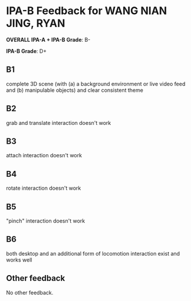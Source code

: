 # IPA-B Feedback for WANG NIAN JING, RYAN
                                        
**OVERALL IPA-A + IPA-B Grade**: B-

**IPA-B Grade**: D+
                                        
## B1
complete 3D scene (with (a) a background environment or live video feed and (b) manipulable objects) and clear consistent theme
                                        
## B2
grab and translate interaction doesn't work
                                        
## B3
attach interaction doesn't work
                                        
## B4
rotate interaction doesn't work
                                        
## B5
"pinch" interaction doesn't work
                                        
## B6
both desktop and an additional form of locomotion interaction exist and works well
                                        
## Other feedback
No other feedback.